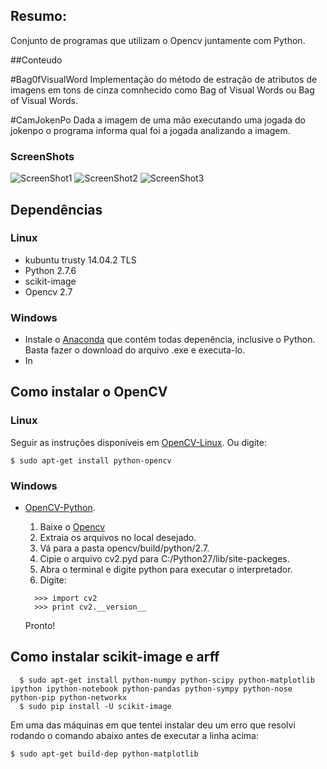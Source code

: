 
## Resumo:
Conjunto de programas que utilizam o Opencv juntamente com Python. 

##Conteudo

#Bag0fVisualWord
Implementação do método de estração de atributos de imagens em tons de cinza comnhecido como Bag of Visual Words ou Bag of Visual Words.

#CamJokenPo
Dada a imagem de uma mão executando uma jogada do jokenpo o programa informa qual foi a jogada analizando a imagem.
### ScreenShots
![ScreenShot1](https://raw.githubusercontent.com/UelitonFreitas/OpenCVPython/master/CamJokenPo/SreenShots/papel.png)
![ScreenShot2](https://raw.githubusercontent.com/UelitonFreitas/OpenCVPython/master/CamJokenPo/SreenShots/pedra.png)
![ScreenShot3](https://raw.githubusercontent.com/UelitonFreitas/OpenCVPython/master/CamJokenPo/SreenShots/tesoura.png)



## Dependências

### Linux
- kubuntu trusty 14.04.2 TLS
- Python 2.7.6 
- scikit-image
- Opencv 2.7

### Windows

- Instale o [Anaconda](http://continuum.io/downloads) que contém todas depenência, inclusive o Python. Basta fazer o download do arquivo .exe e executa-lo.
- In

## Como instalar o OpenCV

### Linux
  Seguir as instruções disponíveis em [OpenCV-Linux](http://docs.opencv.org/doc/tutorials/introduction/linux_install/linux_install.html#linux-installation). Ou digite:
  ```
  $ sudo apt-get install python-opencv
  ```

### Windows
 - [OpenCV-Python](https://opencv-python-tutroals.readthedocs.org/en/latest/py_tutorials/py_setup/py_setup_in_windows/py_setup_in_windows.html#install-opencv-python-in-windows).
	1. Baixe o [Opencv](https://opencv-python-tutroals.readthedocs.org/en/latest/py_tutorials/py_setup/py_setup_in_windows/py_setup_in_windows.html#install-opencv-python-in-windows)
	2. Extraia os arquivos no local desejado.
	3. Vá para a pasta opencv/build/python/2.7.
	4. Cipie o arquivo cv2.pyd para C:/Python27/lib/site-packeges.
	5. Abra o terminal e digite python para executar o interpretador.
	6. Digite:
    	
      ```
        >>> import cv2
        >>> print cv2.__version__
      ```
    Pronto!




## Como instalar scikit-image e arff
```
  $ sudo apt-get install python-numpy python-scipy python-matplotlib ipython ipython-notebook python-pandas python-sympy python-nose python-pip python-networkx 
  $ sudo pip install -U scikit-image
```

  Em uma das máquinas em que tentei instalar deu um erro que resolvi rodando o comando abaixo antes de executar a linha acima:
  ```
  $ sudo apt-get build-dep python-matplotlib
  ```
